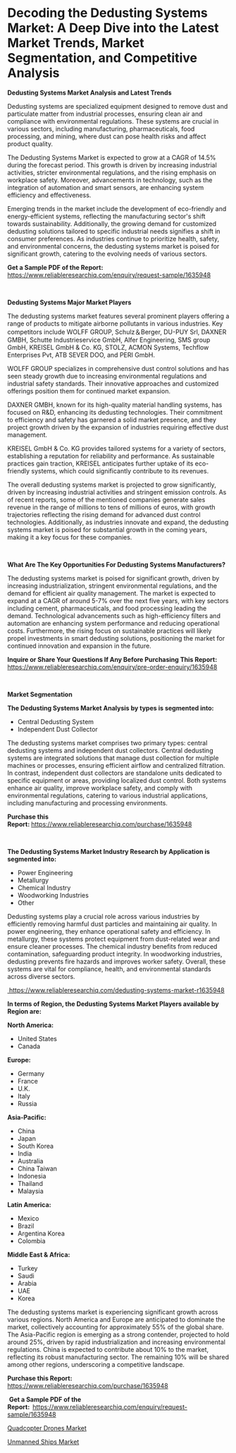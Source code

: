 <p><h1>Decoding the Dedusting Systems Market: A Deep Dive into the Latest Market Trends, Market Segmentation, and Competitive Analysis</h1></p><p><strong>Dedusting Systems Market Analysis and Latest Trends</strong></p>
<p><p>Dedusting systems are specialized equipment designed to remove dust and particulate matter from industrial processes, ensuring clean air and compliance with environmental regulations. These systems are crucial in various sectors, including manufacturing, pharmaceuticals, food processing, and mining, where dust can pose health risks and affect product quality.</p><p>The Dedusting Systems Market is expected to grow at a CAGR of 14.5% during the forecast period. This growth is driven by increasing industrial activities, stricter environmental regulations, and the rising emphasis on workplace safety. Moreover, advancements in technology, such as the integration of automation and smart sensors, are enhancing system efficiency and effectiveness.</p><p>Emerging trends in the market include the development of eco-friendly and energy-efficient systems, reflecting the manufacturing sector's shift towards sustainability. Additionally, the growing demand for customized dedusting solutions tailored to specific industrial needs signifies a shift in consumer preferences. As industries continue to prioritize health, safety, and environmental concerns, the dedusting systems market is poised for significant growth, catering to the evolving needs of various sectors.</p></p>
<p><strong>Get a Sample PDF of the Report:&nbsp;</strong> <a href="https://www.reliableresearchiq.com/enquiry/request-sample/1635948?utm_campaign=1123&utm_medium=2&utm_source=Github&utm_content=ia&utm_term=16022025&utm_id=dedusting-systems">https://www.reliableresearchiq.com/enquiry/request-sample/1635948</a></p>
<p>&nbsp;</p>
<p><strong>Dedusting Systems Major Market Players</strong></p>
<p><p>The dedusting systems market features several prominent players offering a range of products to mitigate airborne pollutants in various industries. Key competitors include WOLFF GROUP, Schulz＆Berger, DU-PUY Srl, DAXNER GMBH, Schutte Industrieservice GmbH, Alfer Engineering, SMS group GmbH, KREISEL GmbH & Co. KG, STOLZ, ACMON Systems, Techflow Enterprises Pvt, ATB SEVER DOO, and PERI GmbH.</p><p>WOLFF GROUP specializes in comprehensive dust control solutions and has seen steady growth due to increasing environmental regulations and industrial safety standards. Their innovative approaches and customized offerings position them for continued market expansion.</p><p>DAXNER GMBH, known for its high-quality material handling systems, has focused on R&D, enhancing its dedusting technologies. Their commitment to efficiency and safety has garnered a solid market presence, and they project growth driven by the expansion of industries requiring effective dust management.</p><p>KREISEL GmbH & Co. KG provides tailored systems for a variety of sectors, establishing a reputation for reliability and performance. As sustainable practices gain traction, KREISEL anticipates further uptake of its eco-friendly systems, which could significantly contribute to its revenues.</p><p>The overall dedusting systems market is projected to grow significantly, driven by increasing industrial activities and stringent emission controls. As of recent reports, some of the mentioned companies generate sales revenue in the range of millions to tens of millions of euros, with growth trajectories reflecting the rising demand for advanced dust control technologies. Additionally, as industries innovate and expand, the dedusting systems market is poised for substantial growth in the coming years, making it a key focus for these companies.</p></p>
<p>&nbsp;</p>
<p><strong>What Are The Key Opportunities For Dedusting Systems Manufacturers?</strong></p>
<p><p>The dedusting systems market is poised for significant growth, driven by increasing industrialization, stringent environmental regulations, and the demand for efficient air quality management. The market is expected to expand at a CAGR of around 5-7% over the next five years, with key sectors including cement, pharmaceuticals, and food processing leading the demand. Technological advancements such as high-efficiency filters and automation are enhancing system performance and reducing operational costs. Furthermore, the rising focus on sustainable practices will likely propel investments in smart dedusting solutions, positioning the market for continued innovation and expansion in the future.</p></p>
<p><strong>Inquire or Share Your Questions If Any Before Purchasing This Report:</strong> <a href="https://www.reliableresearchiq.com/enquiry/pre-order-enquiry/1635948?utm_campaign=1123&utm_medium=2&utm_source=Github&utm_content=ia&utm_term=16022025&utm_id=dedusting-systems">https://www.reliableresearchiq.com/enquiry/pre-order-enquiry/1635948</a></p>
<p>&nbsp;</p>
<p><strong>Market Segmentation</strong></p>
<p><strong>The Dedusting Systems Market Analysis by types is segmented into:</strong></p>
<p><ul><li>Central Dedusting System</li><li>Independent Dust Collector</li></ul></p>
<p><p>The dedusting systems market comprises two primary types: central dedusting systems and independent dust collectors. Central dedusting systems are integrated solutions that manage dust collection for multiple machines or processes, ensuring efficient airflow and centralized filtration. In contrast, independent dust collectors are standalone units dedicated to specific equipment or areas, providing localized dust control. Both systems enhance air quality, improve workplace safety, and comply with environmental regulations, catering to various industrial applications, including manufacturing and processing environments.</p></p>
<p><strong>Purchase this Report:&nbsp;</strong><a href="https://www.reliableresearchiq.com/purchase/1635948?utm_campaign=1123&utm_medium=2&utm_source=Github&utm_content=ia&utm_term=16022025&utm_id=dedusting-systems">https://www.reliableresearchiq.com/purchase/1635948</a></p>
<p>&nbsp;</p>
<p><strong>The Dedusting Systems Market Industry Research by Application is segmented into:</strong></p>
<p><ul><li>Power Engineering</li><li>Metallurgy</li><li>Chemical Industry</li><li>Woodworking Industries</li><li>Other</li></ul></p>
<p><p>Dedusting systems play a crucial role across various industries by efficiently removing harmful dust particles and maintaining air quality. In power engineering, they enhance operational safety and efficiency. In metallurgy, these systems protect equipment from dust-related wear and ensure cleaner processes. The chemical industry benefits from reduced contamination, safeguarding product integrity. In woodworking industries, dedusting prevents fire hazards and improves worker safety. Overall, these systems are vital for compliance, health, and environmental standards across diverse sectors.</p></p>
<p><a href="https://www.reliableresearchiq.com/dedusting-systems-market-r1635948?utm_campaign=1123&utm_medium=2&utm_source=Github&utm_content=ia&utm_term=16022025&utm_id=dedusting-systems">&nbsp;https://www.reliableresearchiq.com/dedusting-systems-market-r1635948</a></p>
<p><strong>In terms of Region, the Dedusting Systems Market Players available by Region are:</strong></p>
<p>
    <p> <strong> North America: </strong>
        <ul>
            <li>United States</li>
            <li>Canada</li>
        </ul>
        </p> 
    <p> <strong> Europe: </strong>
        <ul>
            <li>Germany</li>
            <li>France</li>
            <li>U.K.</li>
            <li>Italy</li>
            <li>Russia</li>
        </ul>
        </p> 
    <p> <strong> Asia-Pacific: </strong>
        <ul>
            <li>China</li>
            <li>Japan</li>
            <li>South Korea</li>
            <li>India</li>
            <li>Australia</li>
            <li>China Taiwan</li>
            <li>Indonesia</li>
            <li>Thailand</li>
            <li>Malaysia</li>
        </ul>
        </p> 
    <p> <strong> Latin America: </strong>
        <ul>
            <li>Mexico</li>
            <li>Brazil</li>
            <li>Argentina Korea</li>
            <li>Colombia</li>
        </ul>
        </p> 
    <p> <strong> Middle East & Africa: </strong>
        <ul>
            <li>Turkey</li>
            <li>Saudi</li>
            <li>Arabia</li>
            <li>UAE</li>
            <li>Korea</li>
        </ul>
    </p>
    </p>
<p><p>The dedusting systems market is experiencing significant growth across various regions. North America and Europe are anticipated to dominate the market, collectively accounting for approximately 55% of the global share. The Asia-Pacific region is emerging as a strong contender, projected to hold around 25%, driven by rapid industrialization and increasing environmental regulations. China is expected to contribute about 10% to the market, reflecting its robust manufacturing sector. The remaining 10% will be shared among other regions, underscoring a competitive landscape.</p></p>
<p><strong>Purchase this Report: </strong><a href="https://www.reliableresearchiq.com/purchase/1635948?utm_campaign=1123&utm_medium=2&utm_source=Github&utm_content=ia&utm_term=16022025&utm_id=dedusting-systems">https://www.reliableresearchiq.com/purchase/1635948</a></p>
<p>&nbsp;<strong>Get a Sample PDF of the Report:&nbsp;&nbsp;</strong><a href="https://www.reliableresearchiq.com/enquiry/request-sample/1635948?utm_campaign=1123&utm_medium=2&utm_source=Github&utm_content=ia&utm_term=16022025&utm_id=dedusting-systems">https://www.reliableresearchiq.com/enquiry/request-sample/1635948</a></p>
<p><strong></strong></p>
<p><p><a href="https://github.com/bulkagumanvv/Market-Research-Report-List-1/blob/main/quadcopter-drones-market.md?utm_campaign=1123&utm_medium=2&utm_source=Github&utm_content=ia&utm_term=16022025&utm_id=dedusting-systems">Quadcopter Drones Market</a></p><p><a href="https://github.com/shamyzinniwl/Market-Research-Report-List-1/blob/main/unmanned-ships-market.md?utm_campaign=1123&utm_medium=2&utm_source=Github&utm_content=ia&utm_term=16022025&utm_id=dedusting-systems">Unmanned Ships Market</a></p></p>